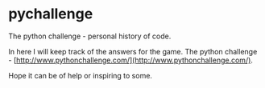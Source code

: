 # pychallenge
The python challenge - personal history of code. 

In here I will keep track of the answers for the game. The python challenge - [http://www.pythonchallenge.com/](http://www.pythonchallenge.com/). 

Hope it can be of help or inspiring to some.

